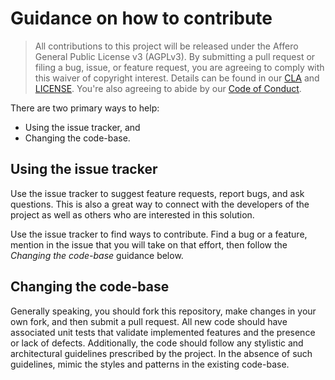 # Guidance on how to contribute

> All contributions to this project will be released under the Affero General Public License v3 (AGPLv3). 
> By submitting a pull request or filing a bug, issue, or
> feature request, you are agreeing to comply with this waiver of copyright interest.
> Details can be found in our [CLA](CLA.md) and [LICENSE](LICENSE).
> You're also agreeing to abide by our [Code of Conduct](CODE_OF_CONDUCT.md).


There are two primary ways to help:
 - Using the issue tracker, and
 - Changing the code-base.


## Using the issue tracker

Use the issue tracker to suggest feature requests, report bugs, and ask questions.
This is also a great way to connect with the developers of the project as well
as others who are interested in this solution.

Use the issue tracker to find ways to contribute. Find a bug or a feature, mention in
the issue that you will take on that effort, then follow the _Changing the code-base_
guidance below.


## Changing the code-base

Generally speaking, you should fork this repository, make changes in your
own fork, and then submit a pull request. All new code should have associated
unit tests that validate implemented features and the presence or lack of defects.
Additionally, the code should follow any stylistic and architectural guidelines
prescribed by the project. In the absence of such guidelines, mimic the styles
and patterns in the existing code-base.
